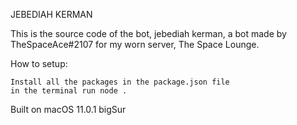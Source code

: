 JEBEDIAH KERMAN

This is the source code of the bot, jebediah kerman, a bot made by TheSpaceAce#2107 for my worn server, The Space Lounge.

How to setup:

    Install all the packages in the package.json file
    in the terminal run node .

Built on macOS 11.0.1 bigSur